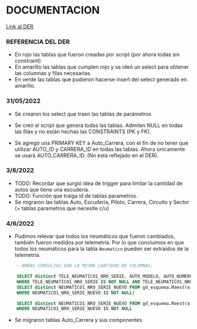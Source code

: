 # DOCUMENTACION

[Link al DER](https://app.diagrams.net/#G1OgLCCYXOa4u9ZgsM51B6l_VoZCs3KTN9)

### REFERENCIA DEL DER

- En rojo las tablas que fueron creadas por script (por ahora todas sin constraint)
- En amarillo las tablas que cumplen rojo y se ideó un select para obtener las columnas y filas necesarias.
- En verde las tablas que pudieron hacerse insert del select generado en amarillo.

### 31/05/2022
- Se crearon los select que traen las tablas de parámetros
- Se creó el script que genera todas las tablas. Admiten NULL en todas las filas y no están hechas las CONSTRAINTS (PK y FK).

- Se agregó una PRIMARY KEY a Auto_Carrera, con el fin de no tener que utilizar AUTO_ID y CARRERA_ID en todas las tablas. Ahora únicamente se usará AUTO_CARRERA_ID. (No está reflejado en el DER).

### 3/6/2022
- TODO: Recordar que surgió idea de trigger para limitar la cantidad de autos que tiene una escudería.
- TODO: Función que traiga id de tablas parametros.
- Se migraron las tablas Auto, Escudería, Piloto, Carrera, Circuito y Sector (+ tablas parametros que necesite c/u)

### 4/6/2022

- Pudimos relevar que todos los neumáticos que fueron cambiados, también fueron medidos por telemetría. Por lo que concluímos en que todos los neumáticos para la tabla `Neumatico` pueden ser extraídos de la telemetría.

```sql
    --AMBAS CONSULTAS DAN LA MISMA CANTIDAD DE COLUMNAS.

    SELECT distinct TELE_NEUMATICO1_NRO_SERIE, AUTO_MODELO, AUTO_NUMERO, CODIGO_CARRERA FROM gd_esquema.Maestra
    WHERE TELE_NEUMATICO1_NRO_SERIE IS NOT NULL AND TELE_NEUMATICO1_NRO_SERIE IN (
    SELECT distinct NEUMATICO1_NRO_SERIE_NUEVO FROM gd_esquema.Maestra
    WHERE NEUMATICO1_NRO_SERIE_NUEVO IS NOT NULL)

    SELECT distinct NEUMATICO1_NRO_SERIE_NUEVO FROM gd_esquema.Maestra
    WHERE NEUMATICO1_NRO_SERIE_NUEVO IS NOT NULL

```

- Se migraron tablas Auto_Carrera y sus componentes
